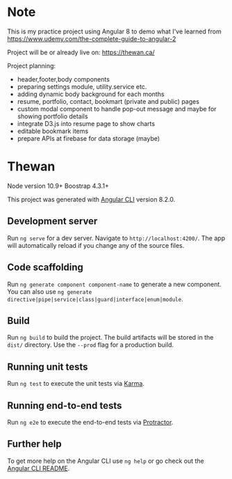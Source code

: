# Note
This is my practice project using Angular 8 to demo what I've learned from https://www.udemy.com/the-complete-guide-to-angular-2

Project will be or already live on:
https://thewan.ca/

Project planning:
- header,footer,body components
- preparing settings module, utility.service etc.
- adding dynamic body background for each months
- resume, portfolio, contact, bookmart (private and public) pages
- custom modal component to handle pop-out message and maybe for showing portfolio details
- integrate D3.js into resume page to show charts
- editable bookmark items
- prepare APIs at firebase for data storage (maybe)

# Thewan
Node version 10.9+
Boostrap 4.3.1+

This project was generated with [Angular CLI](https://github.com/angular/angular-cli) version 8.2.0.

## Development server

Run `ng serve` for a dev server. Navigate to `http://localhost:4200/`. The app will automatically reload if you change any of the source files.

## Code scaffolding

Run `ng generate component component-name` to generate a new component. You can also use `ng generate directive|pipe|service|class|guard|interface|enum|module`.

## Build

Run `ng build` to build the project. The build artifacts will be stored in the `dist/` directory. Use the `--prod` flag for a production build.

## Running unit tests

Run `ng test` to execute the unit tests via [Karma](https://karma-runner.github.io).

## Running end-to-end tests

Run `ng e2e` to execute the end-to-end tests via [Protractor](http://www.protractortest.org/).

## Further help

To get more help on the Angular CLI use `ng help` or go check out the [Angular CLI README](https://github.com/angular/angular-cli/blob/master/README.md).
